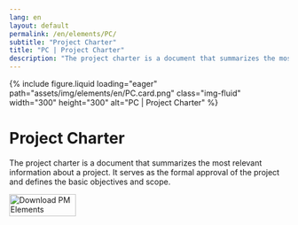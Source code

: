 ```yaml
---
lang: en
layout: default
permalink: /en/elements/PC/
subtitle: "Project Charter"
title: "PC | Project Charter"
description: "The project charter is a document that summarizes the most relevant information about a project. It serves as the formal approval of the project and defines the basic objectives and scope."
---
```


{% include figure.liquid loading="eager" path="assets/img/elements/en/PC.card.png" class="img-fluid" width="300" height="300" alt="PC | Project Charter" %}

# Project Charter

The project charter is a document that summarizes the most relevant information about a project. It serves as the formal approval of the project and defines the basic objectives and scope.

<a href="https://apps.apple.com/app/apple-store/id6738084498?pt=127441684&ct=website&mt=8">
  <img src="{{ "assets/img/en/appstore.png" | relative_url }}" width="120" height="40" alt="Download PM Elements">
</a>
